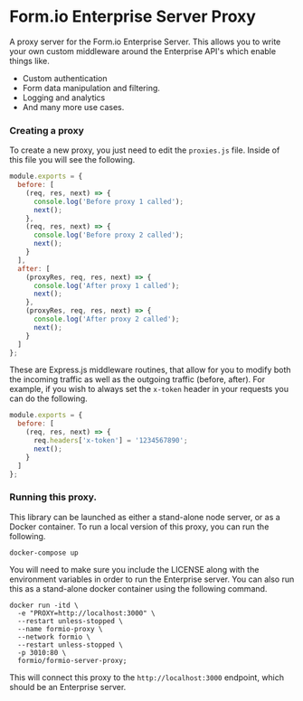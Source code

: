 # Form.io Enterprise Server Proxy
A proxy server for the Form.io Enterprise Server. This allows you to write your own custom middleware around the Enterprise API's which enable things like.

 - Custom authentication
 - Form data manipulation and filtering.
 - Logging and analytics
 - And many more use cases.
 
### Creating a proxy
To create a new proxy, you just need to edit the ```proxies.js``` file. Inside of this file you will see the following.

```js
module.exports = {
  before: [
    (req, res, next) => {
      console.log('Before proxy 1 called');
      next();
    },
    (req, res, next) => {
      console.log('Before proxy 2 called');
      next();
    }
  ],
  after: [
    (proxyRes, req, res, next) => {
      console.log('After proxy 1 called');
      next();
    },
    (proxyRes, req, res, next) => {
      console.log('After proxy 2 called');
      next();
    }
  ]
};
```

These are Express.js middleware routines, that allow for you to modify both the incoming traffic as well as the outgoing traffic (before, after). For example, if you wish to always set the ```x-token``` header in your requests you can do the following.

```js
module.exports = {
  before: [
    (req, res, next) => {
      req.headers['x-token'] = '1234567890';
      next();
    }
  ]
};
```
 
### Running this proxy.
This library can be launched as either a stand-alone node server, or as a Docker container. To run a local version of this proxy, you can run the following.

```
docker-compose up
```

You will need to make sure you include the LICENSE along with the environment variables in order to run the Enterprise server. You can also run this as a stand-alone docker container using the following command.

```
docker run -itd \
  -e "PROXY=http://localhost:3000" \
  --restart unless-stopped \
  --name formio-proxy \
  --network formio \
  --restart unless-stopped \
  -p 3010:80 \
  formio/formio-server-proxy;
```

This will connect this proxy to the ```http://localhost:3000``` endpoint, which should be an Enterprise server.
